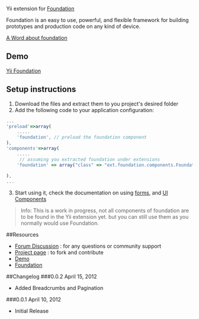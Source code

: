 Yii extension for [Foundation](http://foundation.zurb.com/ "Foundation")

Foundation is an easy to use, powerful, and flexible framework for building prototypes and production code on any kind of device.

[A Word about foundation](http://www.alistapart.com/articles/dive-into-responsive-prototyping-with-foundation/ "A List Apart")

## Demo
[Yii Foundation](http://foundation.oakwebdev.com/ "Yii Foundation")

## Setup instructions

1. Download the files and extract them to you project's desired folder
2. Add the following code to your application configuration:

```javascript
...
'preload'=>array(
    .....
    'foundation', // preload the foundation component
),
'components'=>array(
    .....
     // assuming you extracted foundation under extensions
    'foundation' => array("class" => "ext.foundation.components.Foundation"),
    
),
...
```

3. Start using it, check the documentation on using [forms](http://foundation.oakwebdev.com/index.php?r=site/forms "forms"), and [UI Components](http://foundation.oakwebdev.com/index.php?r=site/ui "UI Components")

> Info: This is a work in progress, not all components of foundation are to be found in the Yii extension yet. but you can still use them as you normally would use Foundation.

##Resources
 * [Forum Discussion](http://www.yiiframework.com/forum/index.php/topic/30716-extension-foundation/ "Forum Discussion") : for any questions or community support
 * [Project page](https://github.com/Asgaroth/foundation "Project page") : to fork and contribute
 * [Demo](http://foundation.oakwebdev.com/ "Demo")
 * [Foundation](http://foundation.zurb.com/ "Foundation")

##Changelog
###0.0.2 April 15, 2012
 
 - Added Breadcrumbs and Pagination

###0.0.1 April 10, 2012

 - Initial Release




